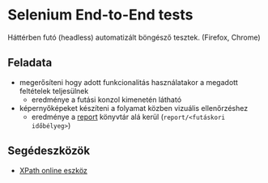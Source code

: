 # Selenium End-to-End tests

Háttérben futó (headless) automatizált böngésző tesztek. (Firefox, Chrome)

## Feladata

- megerősíteni hogy adott funkcionalitás használatakor a megadott feltételek teljesülnek
    - eredménye a futási konzol kimenetén látható
- képernyőképeket készíteni a folyamat közben vizuális ellenőrzéshez
    - eredménye a [report](./report) könyvtár alá kerül (`report/<futáskori időbélyeg>`)

## Segédeszközök

- [XPath online eszköz]

[XPath online eszköz]:
http://xpather.com/

